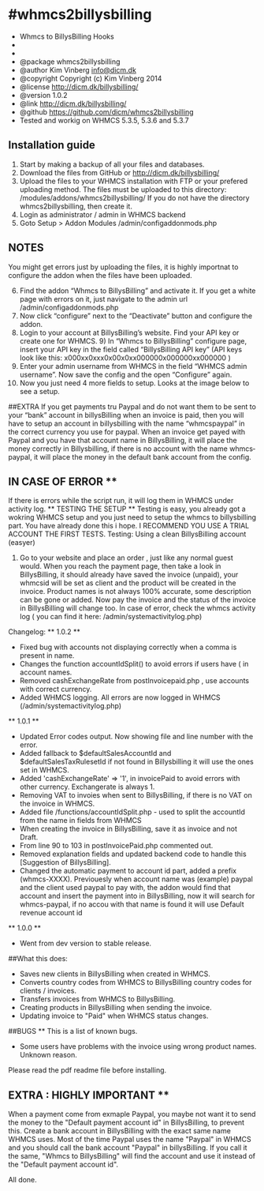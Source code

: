 #whmcs2billysbilling
===================

 * Whmcs to BillysBilling Hooks
 *
 *
 * @package    whmcs2billysbilling
 * @author     Kim Vinberg <info@dicm.dk>
 * @copyright  Copyright (c) Kim Vinberg 2014
 * @license    http://dicm.dk/billysbilling/
 * @version    1.0.2
 * @link       http://dicm.dk/billysbilling/
 * @github	https://github.com/dicm/whmcs2billysbilling
 * Tested and workig on WHMCS 5.3.5, 5.3.6 and 5.3.7


## Installation guide 
1. Start by making a backup of all your files and databases.  
2. Download the files from GitHub or http://dicm.dk/billysbilling/ 
3. Upload the files to your WHMCS installation with FTP or your prefered 
uploading method. The files must be uploaded to this directory: 
/modules/addons/whmcs2billysbilling/ If you do not have the directory 
whmcs2billysbilling, then create it. 
4. Login as administrator / admin in WHMCS backend 
5. Goto Setup ­> Addon Modules /admin/configaddonmods.php 

## NOTES
You might get errors just by uploading the files, it is highly importnat to 
configure the addon when the files have been uploaded. 

6. Find the addon “Whmcs to BillysBilling” and activate it. If you get a white 
page with errors on it, just navigate to the admin url /admin/configaddonmods.php 
7. Now click “configure” next to the “Deactivate” button and configure the 
addon. 
8. Login to your account at BillysBilling’s website. Find your API key or 
create one for WHMCS. 9) In “Whmcs to BillysBilling” configure page, insert your API key in the
field called “BillysBilling API key” (API keys look like this: 
x000xx0xxx0x00x0xx000000x000000xx000000 ) 
9. Enter your admin username from WHMCS in the field “WHMCS admin 
username”. Now save the config and the open “Configure” again. 
10. Now you just need 4 more fields to setup. Looks at the image below to 
see a setup. 

##EXTRA
If you get payments tru Paypal and do not want them to be sent to your 
“bank” account in billysBilling when an invoice is paid, then you will have to 
setup an account in billysbilling with the name “whmcs­paypal” in the 
correct currency you use for paypal. When an invoice get payed with 
Paypal and you have that account name in BillysBilling, it will place the 
money correctly in Billysbilling, if there is no account with the name whmcs­paypal, it will place the money in the default bank account from the
config. 
## IN CASE OF ERROR ** 
If there is errors while the script run, it will log them in WHMCS under 
activity log. 
** TESTING THE SETUP ** 
Testing is easy, you already got a wokring WHMCS setup and you just 
need to setup the whmcs to billysbilling part. You have already done this i 
hope. 
 I RECOMMEND YOU USE A TRIAL ACCOUNT THE FIRST TESTS. 
Testing: Using a clean BillysBilling account (easyer) 
1) Go to your website and place an order , just like any normal guest 
would. When you reach the payment page, then take a look in BillysBilling, 
it should already have saved the invoice (unpaid), your whmcs­id will be set 
as client and the product will be created in the invoice. Product names is 
not always 100% accurate, some description can be gone or added. Now pay the invoice and the status of the invoice in BillysBilling will change 
too. In case of error, check the whmcs activity log ( you can find it here: 
/admin/systemactivitylog.php) 






Changelog:
** 1.0.2 **
* Fixed bug with accounts not displaying correctly when a comma is present in name.
* Changes the function accountIdSplit() to avoid errors if users have ( in account names.
* Removed cashExchangeRate from postInvoicepaid.php , use accounts with correct currency.
* Added WHMCS logging. All errors are now logged in WHMCS  (/admin/systemactivitylog.php)

** 1.0.1 **
* Updated Error codes output. Now showing file and line number with the error.
* Added fallback to $defaultSalesAccountId and $defaultSalesTaxRulesetId if not found in Billysbilling it will use the ones set in WHMCS.
* Added 'cashExchangeRate' => '1', in invoicePaid to avoid errors with other currency. Exchangerate is always 1.
* Removing VAT to invoies when sent to BillysBilling, if there is no VAT on the invoice in WHMCS.
* Added file /functions/accountIdSplit.php - used to split the accountId from the name in fields from WHMCS
* When creating the invoice in BillysBilling, save it as invoice and not Draft.
* From line 90 to 103 in postInvoicePaid.php commented out.
* Removed explanation fields and updated backend code to handle this [Suggestion of BillysBilling].
* Changed the automatic payment to account id part, added a prefix (whmcs-XXXX). Previouesly when account name was (example) paypal and the client used paypal to pay with, the addon would find that account and insert the payment into in BillysBilling, now it will search for whmcs-paypal, if no accou with that name is found it will use Default revenue account id

** 1.0.0 **
* Went from dev version to stable release.


##What this does:
* Saves new clients in BillysBilling when created in WHMCS.
* Converts country codes from WHMCS to BillysBilling country codes for clients / invoices.
* Transfers invoices from WHMCS to BillysBilling.
* Creating products in BillysBilling when sending the invoice.
* Updating invoice to "Paid" when WHMCS status changes.


##BUGS **
This is a list of known bugs.
* Some users have problems with the invoice using wrong product names. Unknown reason. 

Please read the pdf readme file before installing.

## EXTRA : HIGHLY IMPORTANT **

When a payment come from exmaple Paypal, you maybe not want it to send the money to the "Default payment account id" in BillysBilling, to prevent this. Create a bank account in BillysBilling with the exact same name WHMCS uses. 
Most of the time Paypal uses the name "Paypal" in WHMCS and you should call the bank account "Paypal" in billysBilling. If you call it the same, "Whmcs to BillysBilling" will find the account and use it instead of the "Default payment account id".

All done.



